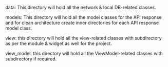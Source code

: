 data: This directory will hold all the network & local DB-related classes.

models: This directory will hold all the model classes for the API response and for clean architecture create inner directories for each API response model class.

view: this directory will hold all the view-related classes with subdirectory as per the module & widget as well for the project.

view_model: this directory will hold all the ViewModel-related classes with subdirectory if required.